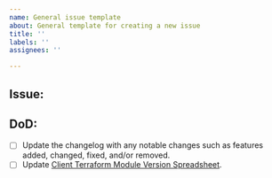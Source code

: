 ```yaml
---
name: General issue template
about: General template for creating a new issue
title: ''
labels: ''
assignees: ''

---
```


## Issue:

## DoD:

<!-- Other DOD Items here -->
- [ ] Update the changelog with any notable changes such as features added, changed, fixed, and/or removed.
- [ ] Update [Client Terraform Module Version Spreadsheet](https://docs.google.com/spreadsheets/d/1zrct4SpAucd2a6Py7W6GABIHydtj0RcRMiiuIx5Doac/edit#gid=0).
